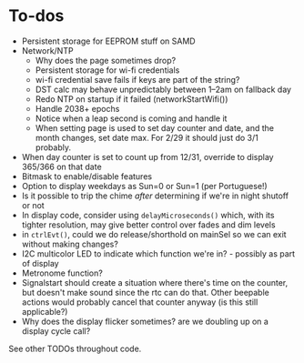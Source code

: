 # To-dos

* Persistent storage for EEPROM stuff on SAMD
* Network/NTP
	* Why does the page sometimes drop?
	* Persistent storage for wi-fi credentials
	* wi-fi credential save fails if keys are part of the string?
	* DST calc may behave unpredictably between 1–2am on fallback day
	* Redo NTP on startup if it failed (networkStartWifi())
	* Handle 2038+ epochs
	* Notice when a leap second is coming and handle it
	* When setting page is used to set day counter and date, and the month changes, set date max. For 2/29 it should just do 3/1 probably.
* When day counter is set to count up from 12/31, override to display 365/366 on that date
* Bitmask to enable/disable features
* Option to display weekdays as Sun=0 or Sun=1 (per Portuguese!)
* Is it possible to trip the chime *after* determining if we're in night shutoff or not
* In display code, consider using `delayMicroseconds()` which, with its tighter resolution, may give better control over fades and dim levels
* in `ctrlEvt()`, could we do release/shorthold on mainSel so we can exit without making changes?
* I2C multicolor LED to indicate which function we're in? - possibly as part of display
* Metronome function?
* Signalstart should create a situation where there's time on the counter, but doesn't make sound since the rtc can do that. Other beepable actions would probably cancel that counter anyway (is this still applicable?)
* Why does the display flicker sometimes? are we doubling up on a display cycle call?

See other TODOs throughout code.
